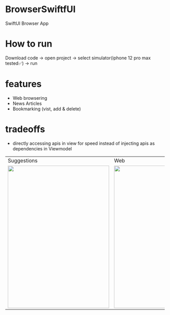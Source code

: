 # BrowserSwiftfUI
SwiftUI Browser App
# How to run 
Download code -> open project -> select simulator(iphone 12 pro max tested✅) -> run<br>
# features 
- Web browsering
- News Articles
- Bookmarking (vist, add & delete)<br>
# tradeoffs
- directly accessing apis in view for speed instead of injecting apis as dependencies in Viewmodel 
<table>
  <tr>
    <td>Suggestions</td>
     <td>Web</td>
     <td>Bookmarks</td>
  </tr>
  <tr>
    <td><img src="https://user-images.githubusercontent.com/49708426/161402315-6d0660c3-edcf-4dd5-a3b3-278b83007813.PNG" width=320 height=450></td>
    <td><img src="https://user-images.githubusercontent.com/49708426/161402339-a75311b3-68dd-41e4-8e5b-c8011f22cde4.PNG" width=320 height=450></td>
    <td><img src="https://user-images.githubusercontent.com/49708426/161402423-87a5393e-a4bf-440c-80e1-ca3be97e10e5.png" width=320 height=450></td>
   
  </tr>
  </table>
